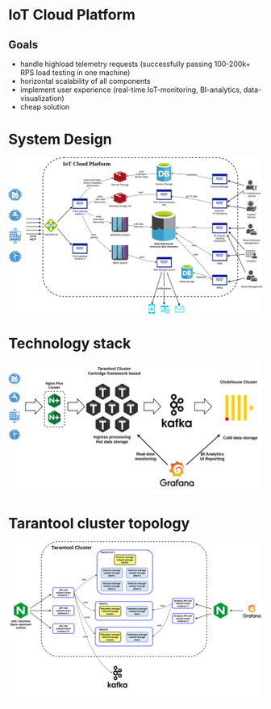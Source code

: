 # IoT Cloud Platform

## Goals

* handle highload telemetry requests (successfully passing 100-200k+ RPS load testing in one machine)
* horizontal scalability of all components
* implement user experience (real-time IoT-monitoring, BI-analytics, data-visualization)
* cheap solution 

# System Design
![System deisgn](./images/system_design.png)

# Technology stack
![Technology stack](./images/techstack.png)

# Tarantool cluster topology
![Tarantool cluster](./images/tarantool_cluster.png)


